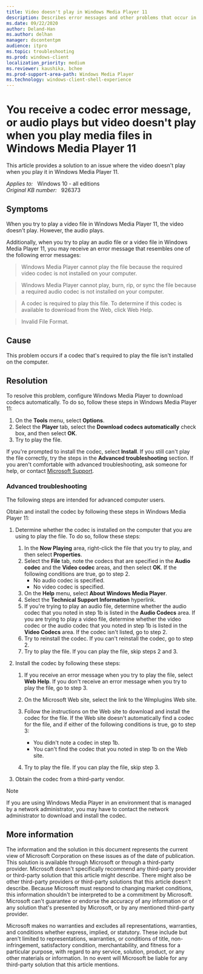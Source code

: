 ```yaml
---
title: Video doesn't play in Windows Media Player 11
description: Describes error messages and other problems that occur in Windows Media Player when you try to play an audio file or a video file. A resolution is provided.
ms.date: 09/22/2020
author: Deland-Han
ms.author: delhan
manager: dscontentpm
audience: itpro
ms.topic: troubleshooting
ms.prod: windows-client
localization_priority: medium
ms.reviewer: kaushika, bchee
ms.prod-support-area-path: Windows Media Player
ms.technology: windows-client-shell-experience
---
```

# You receive a codec error message, or audio plays but video doesn't play when you play media files in Windows Media Player 11

This article provides a solution to an issue where the video doesn't play when you play it in Windows Media Player 11.

_Applies to:_ &nbsp; Windows 10 - all editions  
_Original KB number:_ &nbsp; 926373

## Symptoms

When you try to play a video file in Windows Media Player 11, the video doesn't play. However, the audio plays.

Additionally, when you try to play an audio file or a video file in Windows Media Player 11, you may receive an error message that resembles one of the following error messages:

> Windows Media Player cannot play the file because the required video codec is not installed on your computer.

> Windows Media Player cannot play, burn, rip, or sync the file because a required audio codec is not installed on your computer.

> A codec is required to play this file. To determine if this codec is available to download from the Web, click Web Help.

> Invalid File Format.

## Cause

This problem occurs if a codec that's required to play the file isn't installed on the computer.

## Resolution

To resolve this problem, configure Windows Media Player to download codecs automatically. To do so, follow these steps in Windows Media Player 11:

1. On the **Tools** menu, select **Options**.
2. Select the **Player** tab, select the **Download codecs automatically** check box, and then select **OK**.
3. Try to play the file.

If you're prompted to install the codec, select **Install**. If you still can't play the file correctly, try the steps in the **Advanced troubleshooting** section. If you aren't comfortable with advanced troubleshooting, ask someone for help, or contact [Microsoft Support](https://support.microsoft.com/contactus/).

### Advanced troubleshooting

The following steps are intended for advanced computer users.

Obtain and install the codec by following these steps in Windows Media Player 11:

1. Determine whether the codec is installed on the computer that you are using to play the file. To do so, follow these steps:

    1. In the **Now Playing** area, right-click the file that you try to play, and then select **Properties**.
    2. Select the **File** tab, note the codecs that are specified in the **Audio codec** and the **Video codec** areas, and then select **OK**. If the following conditions are true, go to step 2.
        - No audio codec is specified.
        - No video codec is specified.
    3. On the **Help** menu, select **About Windows Media Player**.
    4. Select the **Technical Support Information** hyperlink.
    5. If you're trying to play an audio file, determine whether the audio codec that you noted in step 1b is listed in the **Audio Codecs** area. If you are trying to play a video file, determine whether the video codec or the audio codec that you noted in step 1b is listed in the **Video Codecs** area. If the codec isn't listed, go to step 2.
    6. Try to reinstall the codec. If you can't reinstall the codec, go to step 2.
    7. Try to play the file. If you can play the file, skip steps 2 and 3.

2. Install the codec by following these steps:

    1. If you receive an error message when you try to play the file, select **Web Help**. If you don't receive an error message when you try to play the file, go to step 3.
    2. On the Microsoft Web site, select the link to the Wmplugins Web site.

    3. Follow the instructions on the Web site to download and install the codec for the file. If the Web site doesn't automatically find a codec for the file, and if either of the following conditions is true, go to step 3:
          - You didn't note a codec in step 1b.
          - You can't find the codec that you noted in step 1b on the Web site.
    4. Try to play the file. If you can play the file, skip step 3.

3. Obtain the codec from a third-party vendor.

> [!NOTE]
> If you are using Windows Media Player in an environment that is managed by a network administrator, you may have to contact the network administrator to download and install the codec.

## More information

The information and the solution in this document represents the current view of Microsoft Corporation on these issues as of the date of publication. This solution is available through Microsoft or through a third-party provider. Microsoft doesn't specifically recommend any third-party provider or third-party solution that this article might describe. There might also be other third-party providers or third-party solutions that this article doesn't describe. Because Microsoft must respond to changing market conditions, this information shouldn't be interpreted to be a commitment by Microsoft. Microsoft can't guarantee or endorse the accuracy of any information or of any solution that's presented by Microsoft, or by any mentioned third-party provider.

Microsoft makes no warranties and excludes all representations, warranties, and conditions whether express, implied, or statutory. These include but aren't limited to representations, warranties, or conditions of title, non-infringement, satisfactory condition, merchantability, and fitness for a particular purpose, with regard to any service, solution, product, or any other materials or information. In no event will Microsoft be liable for any third-party solution that this article mentions.
